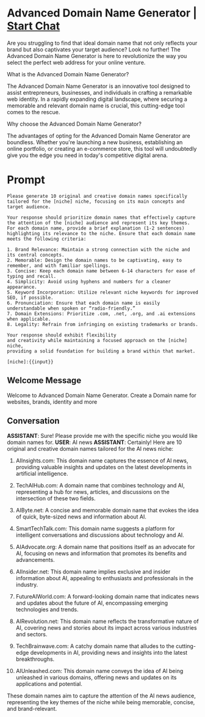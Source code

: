 

# Advanced Domain Name Generator | [Start Chat](https://gptcall.net/chat.html?data=%7B%22contact%22%3A%7B%22id%22%3A%22o-ITzIt-5bSnkfpLO984B%22%2C%22flow%22%3Atrue%7D%7D)
Are you struggling to find that ideal domain name that not only reflects your brand but also captivates your target audience? Look no further! The Advanced Domain Name Generator is here to revolutionize the way you select the perfect web address for your online venture.



What is the Advanced Domain Name Generator?



The Advanced Domain Name Generator is an innovative tool designed to assist entrepreneurs, businesses, and individuals in crafting a remarkable web identity. In a rapidly expanding digital landscape, where securing a memorable and relevant domain name is crucial, this cutting-edge tool comes to the rescue.



Why choose the Advanced Domain Name Generator?



The advantages of opting for the Advanced Domain Name Generator are boundless. Whether you're launching a new business, establishing an online portfolio, or creating an e-commerce store, this tool will undoubtedly give you the edge you need in today's competitive digital arena.



# Prompt

```
Please generate 10 original and creative domain names specifically tailored for the [niche] niche, focusing on its main concepts and target audience.

Your response should prioritize domain names that effectively capture the attention of the [niche] audience and represent its key themes. For each domain name, provide a brief explanation (1-2 sentences) highlighting its relevance to the niche. Ensure that each domain name meets the following criteria:

1. Brand Relevance: Maintain a strong connection with the niche and its central concepts.
2. Memorable: Design the domain names to be captivating, easy to remember, and with familiar spellings.
3. Concise: Keep each domain name between 6-14 characters for ease of typing and recall.
4. Simplicity: Avoid using hyphens and numbers for a cleaner appearance.
5. Keyword Incorporation: Utilize relevant niche keywords for improved SEO, if possible.
6. Pronunciation: Ensure that each domain name is easily understandable when spoken or “radio-friendly.”
7. Domain Extensions: Prioritize .com, .net, .org, and .ai extensions when applicable.
8. Legality: Refrain from infringing on existing trademarks or brands.

Your response should exhibit flexibility
and creativity while maintaining a focused approach on the [niche] niche,
providing a solid foundation for building a brand within that market.

[niche]:{{input}}
```

## Welcome Message
Welcome to Advanced Domain Name Generator. Create a Domain name for websites, brands, identity and more

## Conversation

**ASSISTANT**: Sure! Please provide me with the specific niche you would like domain names for.
**USER**: AI news
**ASSISTANT**: Certainly! Here are 10 original and creative domain names tailored for the AI news niche:



1. AIInsights.com: This domain name captures the essence of AI news, providing valuable insights and updates on the latest developments in artificial intelligence.

2. TechAIHub.com: A domain name that combines technology and AI, representing a hub for news, articles, and discussions on the intersection of these two fields.

3. AIByte.net: A concise and memorable domain name that evokes the idea of quick, byte-sized news and information about AI.

4. SmartTechTalk.com: This domain name suggests a platform for intelligent conversations and discussions about technology and AI.

5. AIAdvocate.org: A domain name that positions itself as an advocate for AI, focusing on news and information that promotes its benefits and advancements.

6. AIInsider.net: This domain name implies exclusive and insider information about AI, appealing to enthusiasts and professionals in the industry.

7. FutureAIWorld.com: A forward-looking domain name that indicates news and updates about the future of AI, encompassing emerging technologies and trends.

8. AIRevolution.net: This domain name reflects the transformative nature of AI, covering news and stories about its impact across various industries and sectors.

9. TechBrainwave.com: A catchy domain name that alludes to the cutting-edge developments in AI, providing news and insights into the latest breakthroughs.

10. AIUnleashed.com: This domain name conveys the idea of AI being unleashed in various domains, offering news and updates on its applications and potential.



These domain names aim to capture the attention of the AI news audience, representing the key themes of the niche while being memorable, concise, and brand-relevant.

